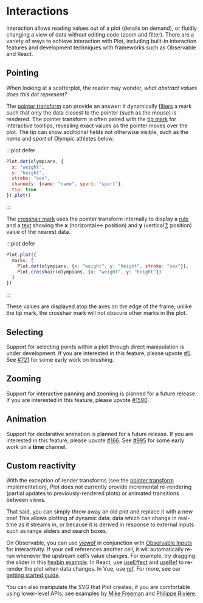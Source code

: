 <script setup>

import * as Plot from "@observablehq/plot";
import * as d3 from "d3";
import {shallowRef, onMounted} from "vue";

const olympians = shallowRef([
  {weight: 31, height: 1.21, sex: "female"},
  {weight: 170, height: 2.21, sex: "male"}
]);

onMounted(() => {
  d3.csv("../data/athletes.csv", d3.autoType).then((data) => (olympians.value = data));
});

</script>

# Interactions

Interaction allows reading values out of a plot (details on demand), or fluidly changing a view of data without editing code (zoom and filter). There are a variety of ways to achieve interaction with Plot, including built-in interaction features and development techniques with frameworks such as Observable and React.

## Pointing

When looking at a scatterplot, the reader may wonder, *what abstract values does this dot represent?*

The [pointer transform](../interactions/pointer.md) can provide an answer: it dynamically [filters](../transforms/filter.md) a mark such that only the data closest to the pointer (such as the mouse) is rendered. The pointer transform is often paired with the [tip mark](../marks/tip.md) for interactive tooltips, revealing exact values as the pointer moves over the plot. The tip can show additional fields not otherwise visible, such as the *name* and *sport* of Olympic athletes below.

:::plot defer
```js
Plot.dot(olympians, {
  x: "weight",
  y: "height",
  stroke: "sex",
  channels: {name: "name", sport: "sport"},
  tip: true
}).plot()
```
:::

The [crosshair mark](../marks/crosshair.md) uses the pointer transform internally to display a [rule](../marks/rule.md) and a [text](../marks/text.md) showing the **x** (horizontal↔︎ position) and **y** (vertical↕︎ position) value of the nearest data.

:::plot defer
```js
Plot.plot({
  marks: [
    Plot.dot(olympians, {x: "weight", y: "height", stroke: "sex"}),
    Plot.crosshair(olympians, {x: "weight", y: "height"})
  ]
})
```
:::

These values are displayed atop the axes on the edge of the frame; unlike the tip mark, the crosshair mark will not obscure other marks in the plot.

## Selecting

Support for selecting points within a plot through direct manipulation is under development. If you are interested in this feature, please upvote [#5](https://github.com/observablehq/plot/issues/5). See [#721](https://github.com/observablehq/plot/pull/721) for some early work on brushing.

## Zooming

Support for interactive panning and zooming is planned for a future release. If you are interested in this feature, please upvote [#1590](https://github.com/observablehq/plot/issues/1590).

## Animation

Support for declarative animation is planned for a future release. If you are interested in this feature, please upvote [#166](https://github.com/observablehq/plot/issues/166). See [#995](https://github.com/observablehq/plot/pull/995) for some early work on a **time** channel.

## Custom reactivity

With the exception of render transforms (see the [pointer transform](https://github.com/observablehq/plot/blob/main/src/interactions/pointer.js) implementation), Plot does not currently provide incremental re-rendering (partial updates to previously-rendered plots) or animated transitions between views.

That said, you can simply throw away an old plot and replace it with a new one! This allows plotting of dynamic data: data which can change in real-time as it streams in, or because it is derived in response to external inputs such as range sliders and search boxes.

On Observable, you can use [viewof](https://observablehq.com/@observablehq/views) in conjunction with [Observable Inputs](https://observablehq.com/@observablehq/inputs) for interactivity. If your cell references another cell, it will automatically re-run whenever the upstream cell’s value changes. For example, try dragging the slider in this [hexbin example](https://observablehq.com/@observablehq/plot-hexbin-binwidth?intent=fork). In React, use [useEffect](https://react.dev/reference/react/useEffect) and [useRef](https://react.dev/reference/react/useRef) to re-render the plot when data changes. In Vue, use [ref](https://vuejs.org/api/reactivity-core.html#ref). For more, see our [getting started guide](../getting-started.md).

You can also manipulate the SVG that Plot creates, if you are comfortable using lower-level APIs; see examples by [Mike Freeman](https://observablehq.com/@mkfreeman/plot-animation) and [Philippe Rivière](https://observablehq.com/@fil/plot-animate-a-bar-chart).
